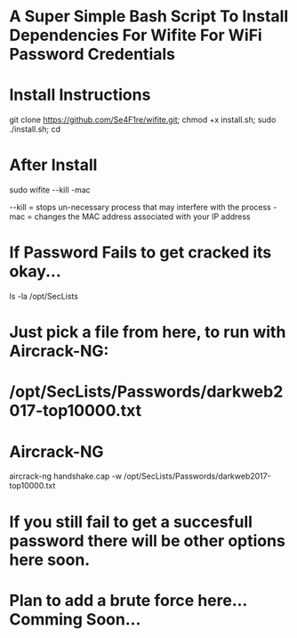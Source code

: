 # A Super Simple Bash Script To Install Dependencies For Wifite For WiFi Password Credentials

# Install Instructions
git clone https://github.com/Se4F1re/wifite.git;
chmod +x install.sh;
sudo ./install.sh;
cd

# After Install
sudo wifite --kill -mac

--kill = stops un-necessary process that may interfere with the process
-mac   = changes the MAC address associated with your IP address

# If Password Fails to get cracked its okay...
ls -la /opt/SecLists
# Just pick a file from here, to run with Aircrack-NG:
# /opt/SecLists/Passwords/darkweb2017-top10000.txt

# Aircrack-NG
aircrack-ng handshake.cap -w /opt/SecLists/Passwords/darkweb2017-top10000.txt

# If you still fail to get a succesfull password there will be other options here soon.
# Plan to add a brute force here... Comming Soon...
